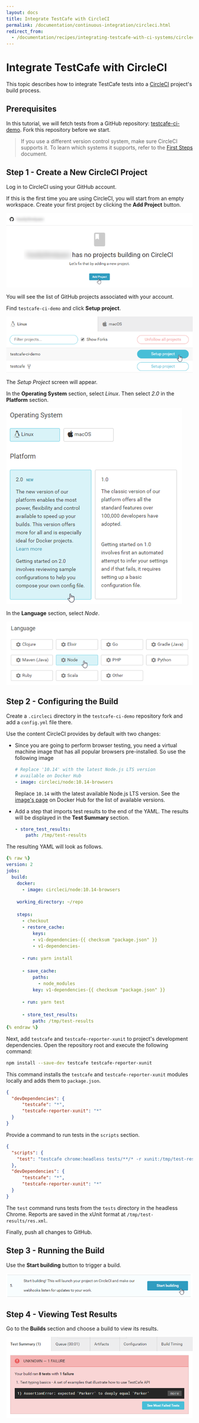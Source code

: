 ```yaml
---
layout: docs
title: Integrate TestCafe with CircleCI
permalink: /documentation/continuous-integration/circleci.html
redirect_from:
  - /documentation/recipes/integrating-testcafe-with-ci-systems/circleci.html
---
```

# Integrate TestCafe with CircleCI

This topic describes how to integrate TestCafe tests into a [CircleCI](https://circleci.com/) project's build process.

## Prerequisites

In this tutorial, we will fetch tests from a GitHub repository: [testcafe-ci-demo](https://github.com/DevExpress-Examples/testcafe-ci-demo). Fork this repository before we start.

> If you use a different version control system, make sure CircleCI supports it. To learn which systems it supports, refer to the [First Steps](https://circleci.com/docs/2.0/first-steps/) document.

## Step 1 - Create a New CircleCI Project

Log in to CircleCI using your GitHub account.

If this is the first time you are using CircleCI, you will start from an empty workspace. Create your first project by clicking the **Add Project** button.

![Clicking the Add Project Button](../../images/circle-ci/add-new-project.png)

You will see the list of GitHub projects associated with your account.

Find `testcafe-ci-demo` and click **Setup project**.

![Set Up Project](../../images/circle-ci/set-up-project.png)

The *Setup Project* screen will appear.

In the **Operating System** section, select *Linux*. Then select *2.0* in the **Platform** section.

![Select OS and Platform](../../images/circle-ci/os-and-platform.png)

In the **Language** section, select *Node*.

![Select Language](../../images/circle-ci/language.png)

## Step 2 - Configuring the Build

Create a `.circleci` directory in the `testcafe-ci-demo` repository fork and add a `config.yml` file there.

Use the content CircleCI provides by default with two changes:

* Since you are going to perform browser testing, you need a virtual machine image that has all popular browsers pre-installed. So use the following image

    ```yml
    # Replace '10.14' with the latest Node.js LTS version
    # available on Docker Hub
    - image: circleci/node:10.14-browsers
    ```

    Replace `10.14` with the latest available Node.js LTS version. See the [image's page](https://hub.docker.com/r/circleci/node/tags/) on Docker Hub for the list of available versions.

* Add a step that imports test results to the end of the YAML. The results will be displayed in the **Test Summary** section.

    ```yml
    - store_test_results:
        path: /tmp/test-results
    ```

The resulting YAML will look as follows.

```yml
{% raw %}
version: 2
jobs:
  build:
    docker:
      - image: circleci/node:10.14-browsers

    working_directory: ~/repo

    steps:
      - checkout
      - restore_cache:
          keys:
          - v1-dependencies-{{ checksum "package.json" }}
          - v1-dependencies-

      - run: yarn install

      - save_cache:
          paths:
            - node_modules
          key: v1-dependencies-{{ checksum "package.json" }}

      - run: yarn test

      - store_test_results:
          path: /tmp/test-results
{% endraw %}
```

Next, add `testcafe` and `testcafe-reporter-xunit` to project's development dependencies. Open the repository root and execute the following command:

```sh
npm install --save-dev testcafe testcafe-reporter-xunit
```

This command installs the `testcafe` and `testcafe-reporter-xunit` modules locally and adds them to `package.json`.

```json
{
  "devDependencies": {
      "testcafe": "*",
      "testcafe-reporter-xunit": "*"
  }
}
```

Provide a command to run tests in the `scripts` section.

```json
{
  "scripts": {
    "test": "testcafe chrome:headless tests/**/* -r xunit:/tmp/test-results/res.xml"
  },
  "devDependencies": {
      "testcafe": "*",
      "testcafe-reporter-xunit": "*"
  }
}
```

The `test` command runs tests from the `tests` directory in the headless Chrome. Reports are saved in the xUnit format at `/tmp/test-results/res.xml`.

Finally, push all changes to GitHub.

## Step 3 - Running the Build

Use the **Start building** button to trigger a build.

![Starting Build](../../images/circle-ci/start-building.png)

## Step 4 - Viewing Test Results

Go to the **Builds** section and choose a build to view its results.

![Test Results](../../images/circle-ci/fail-report.png)
